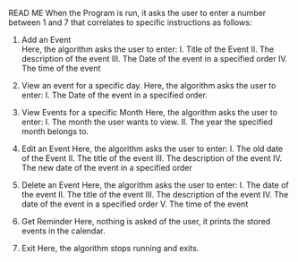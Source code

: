 READ ME
When the Program is run, it asks the user to enter a number between 1 and 7 that correlates to specific instructions as follows:
1.	 Add an Event  
Here, the algorithm asks the user to enter:
I.	Title of the Event
II.	The description of the event
III.	The Date of the event in a specified order
IV.	The time of the event
2.	View an event for a specific day.
Here, the algorithm asks the user to enter:
I.	The Date of the event in a specified order.

3.	 View Events for a specific Month
Here, the algorithm asks the user to enter:
I.	The month the user wants to view.
II.	The year the specified month belongs to.
4.	Edit an Event
Here, the algorithm asks the user to enter:
I.	The old date of the Event
II.	The title of the event
III.	The description of the event
IV.	The new date of the event in a specified order

5.	Delete an Event
Here, the algorithm asks the user to enter:
I.	The date of the event
II.	The title of the event
III.	The description of the event
IV.	The date of the event in a specified order
V.	The time of the event

6.	Get Reminder
Here, nothing is asked of the user, it prints the stored events in the calendar.
7.	Exit
Here, the algorithm stops running and exits.
